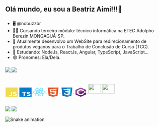 ## Olá mundo, eu sou a Beatriz Aimi!!!👾


###
- 🖥️ @nobuzzbr
- 👩‍💻 Cursando terceiro módulo: técnico informática na ETEC Adolpho Berezin  MONGAGUÁ-SP.
- 🔭 Atualmente desenvolvo um WebSite para redirecionamento de produtos veganos para o Trabalho de Conclusão de Curso (TCC).
- 🌱 Estudando: NodeJs, ReactJs, Angular, TypeScript, JavaScript...
- 😄 Pronomes: Ela/Dela.


### <div align="center">
  <a href="https://github.com/biaaimi">
  <img height="150em" src="https://github-readme-stats.vercel.app/api?username=biaaimi&show_icons=true&theme=aura&include_all_commits=true&count_private=true"/>
  <img height="150em" src="https://github-readme-stats.vercel.app/api/top-langs/?username=biaaimi&layout=compact&langs_count=7&theme=aura"/>
</div>
<div style="display: inline_block"><br>
  
<div style="display: inline_block"><br>
  <img align="center" alt="BIA-Js" height="30" width="40" src="https://raw.githubusercontent.com/devicons/devicon/master/icons/javascript/javascript-plain.svg">
  <img align="center" alt="BIA-Ts" height="30" width="40" src="https://raw.githubusercontent.com/devicons/devicon/master/icons/typescript/typescript-plain.svg">
  <img align="center" alt="BIA-React" height="30" width="40" src="https://raw.githubusercontent.com/devicons/devicon/master/icons/react/react-original.svg">
  <img align="center" alt="BIA-HTML" height="30" width="40" src="https://raw.githubusercontent.com/devicons/devicon/master/icons/html5/html5-original.svg">
  <img align="center" alt="BIA-CSS" height="30" width="40" src="https://raw.githubusercontent.com/devicons/devicon/master/icons/css3/css3-original.svg">
  <img align="center" alt="BIA-Csharp" height="30" width="40" src="https://raw.githubusercontent.com/devicons/devicon/master/icons/csharp/csharp-original.svg">
  <img height="30px" width="40px" src='https://cdn.jsdelivr.net/gh/devicons/devicon/icons/nodejs/nodejs-original.svg'>
<img height="30px" width="40px" src='https://cdn.jsdelivr.net/gh/devicons/devicon/icons/mongodb/mongodb-original.svg'>
       
  ##
 <div>
    <a href="https://instagram.com/bia.aimi" target="_blank"><img src="https://img.shields.io/badge/-Instagram-%23E4405F?style=for-the-badge&logo=instagram&logoColor=white" target="_blank"></a>
    <a href = "biagioni.aimi@gmail.com"><img src="https://img.shields.io/badge/-Gmail-%23333?style=for-the-badge&logo=gmail&logoColor=white" target="_blank"></a>
   
   ![Snake animation](https://github.com/biaaimi/biaaimi/blob/output/github-contribution-grid-snake.svg)

   </div>
 
